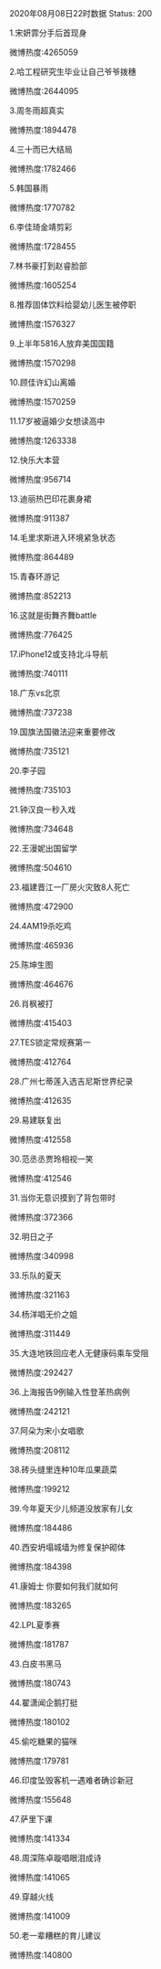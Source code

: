 2020年08月08日22时数据
Status: 200

1.宋妍霏分手后首现身

微博热度:4265059

2.哈工程研究生毕业让自己爷爷拨穗

微博热度:2644095

3.周冬雨超真实

微博热度:1894478

4.三十而已大结局

微博热度:1782466

5.韩国暴雨

微博热度:1770782

6.李佳琦金靖剪彩

微博热度:1728455

7.林书豪打到赵睿脸部

微博热度:1605254

8.推荐固体饮料给婴幼儿医生被停职

微博热度:1576327

9.上半年5816人放弃美国国籍

微博热度:1570298

10.顾佳许幻山离婚

微博热度:1570259

11.17岁被逼婚少女想读高中

微博热度:1263338

12.快乐大本营

微博热度:956714

13.迪丽热巴印花裹身裙

微博热度:911387

14.毛里求斯进入环境紧急状态

微博热度:864489

15.青春环游记

微博热度:852213

16.这就是街舞齐舞battle

微博热度:776425

17.iPhone12或支持北斗导航

微博热度:740111

18.广东vs北京

微博热度:737238

19.国旗法国徽法迎来重要修改

微博热度:735121

20.李子园

微博热度:735103

21.钟汉良一秒入戏

微博热度:734648

22.王漫妮出国留学

微博热度:504610

23.福建晋江一厂房火灾致8人死亡

微博热度:472900

24.4AM19杀吃鸡

微博热度:465936

25.陈坤生图

微博热度:464676

26.肖枫被打

微博热度:415403

27.TES锁定常规赛第一

微博热度:412764

28.广州七蒂莲入选吉尼斯世界纪录

微博热度:412635

29.易建联复出

微博热度:412558

30.范丞丞贾玲相视一笑

微博热度:412546

31.当你无意识摸到了背包带时

微博热度:372366

32.明日之子

微博热度:340998

33.乐队的夏天

微博热度:321163

34.杨洋唱无价之姐

微博热度:311449

35.大连地铁回应老人无健康码乘车受阻

微博热度:292427

36.上海报告9例输入性登革热病例

微博热度:242121

37.阿朵为宋小女唱歌

微博热度:208112

38.砖头缝里连种10年瓜果蔬菜

微博热度:199212

39.今年夏天少儿频道没放家有儿女

微博热度:184486

40.西安坍塌城墙为修复保护砌体

微博热度:184398

41.康姆士 你要如何我们就如何

微博热度:183265

42.LPL夏季赛

微博热度:181787

43.白皮书黑马

微博热度:180743

44.翟潇闻企鹅打挺

微博热度:180102

45.偷吃糖果的猫咪

微博热度:179781

46.印度坠毁客机一遇难者确诊新冠

微博热度:155648

47.萨里下课

微博热度:141334

48.周深陈卓璇唱眼泪成诗

微博热度:141065

49.穿越火线

微博热度:141009

50.老一辈糟糕的育儿建议

微博热度:140800

